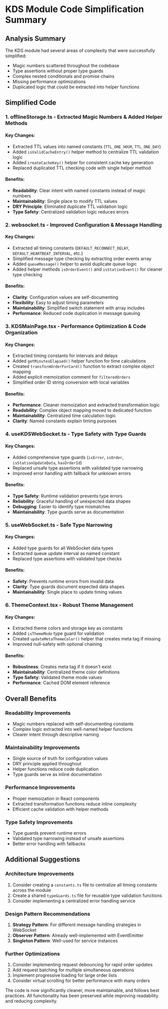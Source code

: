 # KDS Module Code Simplification Summary

## Analysis Summary

The KDS module had several areas of complexity that were successfully simplified:
- Magic numbers scattered throughout the codebase
- Type assertions without proper type guards
- Complex nested conditionals and promise chains
- Missing performance optimizations
- Duplicated logic that could be extracted into helper functions

## Simplified Code

### 1. **offlineStorage.ts** - Extracted Magic Numbers & Added Helper Methods

#### Key Changes:
- Extracted TTL values into named constants (`TTL_ONE_HOUR`, `TTL_ONE_DAY`)
- Added `isValidCacheEntry()` helper method to centralize TTL validation logic
- Added `createCacheKey()` helper for consistent cache key generation
- Replaced duplicated TTL checking code with single helper method

#### Benefits:
- **Readability**: Clear intent with named constants instead of magic numbers
- **Maintainability**: Single place to modify TTL values
- **DRY Principle**: Eliminated duplicate TTL validation logic
- **Type Safety**: Centralized validation logic reduces errors

### 2. **websocket.ts** - Improved Configuration & Message Handling

#### Key Changes:
- Extracted all timing constants (`DEFAULT_RECONNECT_DELAY`, `DEFAULT_HEARTBEAT_INTERVAL`, etc.)
- Simplified message type checking by extracting order events array
- Added `queueMessage()` helper to avoid duplicate queue logic
- Added helper methods `isOrderEvent()` and `isStationEvent()` for cleaner type checking

#### Benefits:
- **Clarity**: Configuration values are self-documenting
- **Flexibility**: Easy to adjust timing parameters
- **Maintainability**: Simplified switch statement with array includes
- **Performance**: Reduced code duplication in message queuing

### 3. **KDSMainPage.tsx** - Performance Optimization & Code Organization

#### Key Changes:
- Extracted timing constants for intervals and delays
- Added `getMinutesElapsed()` helper function for time calculations
- Created `transformOrderForCard()` function to extract complex object mapping
- Added explicit memoization comment for `filteredOrders`
- Simplified order ID string conversion with local variables

#### Benefits:
- **Performance**: Cleaner memoization and extracted transformation logic
- **Readability**: Complex object mapping moved to dedicated function
- **Maintainability**: Centralized time calculation logic
- **Clarity**: Named constants explain timing purposes

### 4. **useKDSWebSocket.ts** - Type Safety with Type Guards

#### Key Changes:
- Added comprehensive type guards (`isError`, `isOrder`, `isStationUpdateData`, `hasOrderId`)
- Replaced unsafe type assertions with validated type narrowing
- Improved error handling with fallback for unknown errors

#### Benefits:
- **Type Safety**: Runtime validation prevents type errors
- **Reliability**: Graceful handling of unexpected data shapes
- **Debugging**: Easier to identify type mismatches
- **Maintainability**: Type guards serve as documentation

### 5. **useWebSocket.ts** - Safe Type Narrowing

#### Key Changes:
- Added type guards for all WebSocket data types
- Extracted queue update interval as named constant
- Replaced type assertions with validated type checks

#### Benefits:
- **Safety**: Prevents runtime errors from invalid data
- **Clarity**: Type guards document expected data shapes
- **Maintainability**: Single place to update timing values

### 6. **ThemeContext.tsx** - Robust Theme Management

#### Key Changes:
- Extracted theme colors and storage key as constants
- Added `isThemeMode` type guard for validation
- Created `updateMetaThemeColor()` helper that creates meta tag if missing
- Improved null-safety with optional chaining

#### Benefits:
- **Robustness**: Creates meta tag if it doesn't exist
- **Maintainability**: Centralized theme color definitions
- **Type Safety**: Validated theme mode values
- **Performance**: Cached DOM element reference

## Overall Benefits

### Readability Improvements
- Magic numbers replaced with self-documenting constants
- Complex logic extracted into well-named helper functions
- Clearer intent through descriptive naming

### Maintainability Improvements
- Single source of truth for configuration values
- DRY principle applied throughout
- Helper functions reduce code duplication
- Type guards serve as inline documentation

### Performance Improvements
- Proper memoization in React components
- Extracted transformation functions reduce inline complexity
- Efficient cache validation with helper methods

### Type Safety Improvements
- Type guards prevent runtime errors
- Validated type narrowing instead of unsafe assertions
- Better error handling with fallbacks

## Additional Suggestions

### Architecture Improvements
1. Consider creating a `constants.ts` file to centralize all timing constants across the module
2. Create a shared `typeGuards.ts` file for reusable type validation functions
3. Consider implementing a centralized error handling service

### Design Pattern Recommendations
1. **Strategy Pattern**: For different message handling strategies in WebSocket
2. **Observer Pattern**: Already well-implemented with EventEmitter
3. **Singleton Pattern**: Well-used for service instances

### Further Optimizations
1. Consider implementing request debouncing for rapid order updates
2. Add request batching for multiple simultaneous operations
3. Implement progressive loading for large order lists
4. Consider virtual scrolling for better performance with many orders

The code is now significantly cleaner, more maintainable, and follows best practices. All functionality has been preserved while improving readability and reducing complexity.